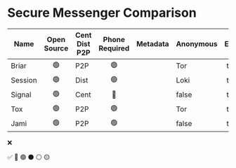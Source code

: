 # Secure Messenger Comparison

| Name 		| Open Source    | Cent Dist P2P  | Phone Required 	| Metadata 	| Anonymous | E2EE 	| Local Encrypted | Offline Messaging | Platforms/OS  |
| ------- | :------------: | -------------- | :-------------: | --------- | --------- | :---: | --------------- | ----------------- | ------------- |
| Briar		| :green_circle: | P2P			      | :green_circle:	| 			    | Tor	  	  | true	| 					      | true?				      |				        |
| Session	| :green_circle: | Dist			      | :green_circle:	|			      | Loki	    | true	| false				    | :green_circle:    |				        |
| Signal	| :green_circle: | Cent			      | :red_circle:    |			      | false		  | true	|					        |       			      |				        |
| Tox		  | :green_circle: | P2P            | :green_circle:	|			      | Tor 		  | true	| 					      | :yellow_circle:   |				        |		
| Jami		| :green_circle: | P2P			      | :green_circle:	|			      | false		  | true	| 					      |					          |				        |

:x:

:white_check_mark:
:red_circle:
:green_circle:
:black_circle:
:white_circle:
:yellow_circle:
